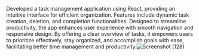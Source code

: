  
 Developed a task management application using React, providing an intuitive interface for efficient organization. Features include dynamic task creation, deletion, and completion functionalities. Designed to streamline productivity, the app enhances user experience with smooth navigation and responsive design. By offering a clear overview of tasks, it empowers users to prioritize effectively, stay organized, and accomplish goals with ease, facilitating better time management and productivity.![Screenshot (128)](https://github.com/karishma2gupta/CBTCIP/assets/138330411/89f69509-b98d-42e9-bf90-f0889207e38b)
